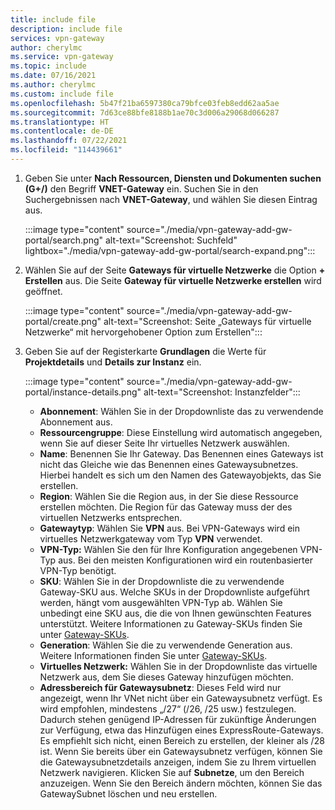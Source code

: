 ```yaml
---
title: include file
description: include file
services: vpn-gateway
author: cherylmc
ms.service: vpn-gateway
ms.topic: include
ms.date: 07/16/2021
ms.author: cherylmc
ms.custom: include file
ms.openlocfilehash: 5b47f21ba6597380ca79bfce03feb8edd62aa5ae
ms.sourcegitcommit: 7d63ce88bfe8188b1ae70c3d006a29068d066287
ms.translationtype: HT
ms.contentlocale: de-DE
ms.lasthandoff: 07/22/2021
ms.locfileid: "114439661"
---
```

1. Geben Sie unter **Nach Ressourcen, Diensten und Dokumenten suchen (G+/)** den Begriff **VNET-Gateway** ein. Suchen Sie in den Suchergebnissen nach **VNET-Gateway**, und wählen Sie diesen Eintrag aus.

   :::image type="content" source="./media/vpn-gateway-add-gw-portal/search.png" alt-text="Screenshot: Suchfeld" lightbox="./media/vpn-gateway-add-gw-portal/search-expand.png":::

1. Wählen Sie auf der Seite **Gateways für virtuelle Netzwerke** die Option **+ Erstellen** aus. Die Seite **Gateway für virtuelle Netzwerke erstellen** wird geöffnet.

   :::image type="content" source="./media/vpn-gateway-add-gw-portal/create.png" alt-text="Screenshot: Seite „Gateways für virtuelle Netzwerke“ mit hervorgehobener Option zum Erstellen":::
1. Geben Sie auf der Registerkarte **Grundlagen** die Werte für **Projektdetails** und **Details zur Instanz** ein.

   :::image type="content" source="./media/vpn-gateway-add-gw-portal/instance-details.png" alt-text="Screenshot: Instanzfelder":::

   * **Abonnement**: Wählen Sie in der Dropdownliste das zu verwendende Abonnement aus.
   * **Ressourcengruppe**: Diese Einstellung wird automatisch angegeben, wenn Sie auf dieser Seite Ihr virtuelles Netzwerk auswählen.
   * **Name**: Benennen Sie Ihr Gateway. Das Benennen eines Gateways ist nicht das Gleiche wie das Benennen eines Gatewaysubnetzes. Hierbei handelt es sich um den Namen des Gatewayobjekts, das Sie erstellen.
   * **Region**: Wählen Sie die Region aus, in der Sie diese Ressource erstellen möchten. Die Region für das Gateway muss der des virtuellen Netzwerks entsprechen.
   * **Gatewaytyp**: Wählen Sie **VPN** aus. Bei VPN-Gateways wird ein virtuelles Netzwerkgateway vom Typ **VPN** verwendet.
   * **VPN-Typ:** Wählen Sie den für Ihre Konfiguration angegebenen VPN-Typ aus. Bei den meisten Konfigurationen wird ein routenbasierter VPN-Typ benötigt.
   * **SKU**: Wählen Sie in der Dropdownliste die zu verwendende Gateway-SKU aus. Welche SKUs in der Dropdownliste aufgeführt werden, hängt vom ausgewählten VPN-Typ ab. Wählen Sie unbedingt eine SKU aus, die die von Ihnen gewünschten Features unterstützt. Weitere Informationen zu Gateway-SKUs finden Sie unter [Gateway-SKUs](../articles/vpn-gateway/vpn-gateway-about-vpn-gateway-settings.md#gwsku).
   * **Generation**: Wählen Sie die zu verwendende Generation aus. Weitere Informationen finden Sie unter [Gateway-SKUs](../articles/vpn-gateway/vpn-gateway-about-vpngateways.md#gwsku).
   * **Virtuelles Netzwerk:** Wählen Sie in der Dropdownliste das virtuelle Netzwerk aus, dem Sie dieses Gateway hinzufügen möchten.
   * **Adressbereich für Gatewaysubnetz**: Dieses Feld wird nur angezeigt, wenn Ihr VNet nicht über ein Gatewaysubnetz verfügt. Es wird empfohlen, mindestens „/27“ (/26, /25 usw.) festzulegen. Dadurch stehen genügend IP-Adressen für zukünftige Änderungen zur Verfügung, etwa das Hinzufügen eines ExpressRoute-Gateways. Es empfiehlt sich nicht, einen Bereich zu erstellen, der kleiner als /28 ist. Wenn Sie bereits über ein Gatewaysubnetz verfügen, können Sie die Gatewaysubnetzdetails anzeigen, indem Sie zu Ihrem virtuellen Netzwerk navigieren. Klicken Sie auf **Subnetze**, um den Bereich anzuzeigen. Wenn Sie den Bereich ändern möchten, können Sie das GatewaySubnet löschen und neu erstellen.